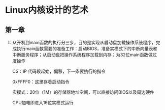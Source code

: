 # Linux内核设计的艺术

## 第一章

1. 从开机到main函数的执行分三步，目的是实现从启动盘加载操作系统程序，完成执行main函数需要的准备工作：启动BIOS，准备实模式下的中断向量表和中断服务程序；从启动盘把操作系统程序加载到内存；为32位main函数做过度操作

   CS：IP    代码段起始，偏移，下一条要执行的指令

   0xFFFF0：这里存着启动指令

   实模式：20位（1M）的存储器地址空间，可以直接访问BIOS以及周边硬件

   CPU加电即进入16位实模式运行